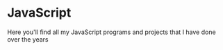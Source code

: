 # JavaScript
Here you'll find all my JavaScript programs and projects that I have done over the years
